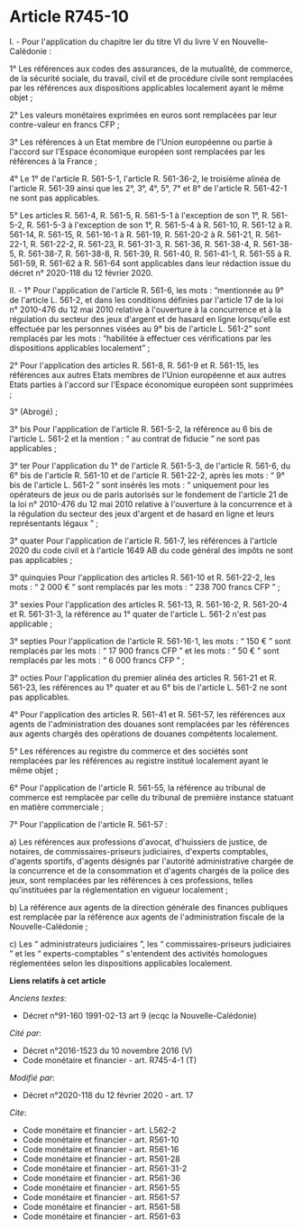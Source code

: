 # Article R745-10

I. - Pour l'application du chapitre Ier du titre VI du livre V en Nouvelle-Calédonie :

1° Les références aux codes des assurances, de la mutualité, de commerce, de la sécurité sociale, du travail, civil et de
procédure civile sont remplacées par les références aux dispositions applicables localement ayant le même objet ;

2° Les valeurs monétaires exprimées en euros sont remplacées par leur contre-valeur en francs CFP ;

3° Les références à un Etat membre de l'Union européenne ou partie à l'accord sur l'Espace économique européen sont
remplacées par les références à la France ;

4° Le 1° de l'article R. 561-5-1, l'article R. 561-36-2, le troisième alinéa de l'article R. 561-39 ainsi que les 2°, 3°, 4°,
5°, 7° et 8° de l'article R. 561-42-1 ne sont pas applicables.

5° Les articles R. 561-4, R. 561-5, R. 561-5-1 à l'exception de son 1°, R. 561-5-2, R. 561-5-3 à l'exception de son 1°, R.
561-5-4 à R. 561-10, R. 561-12 à R. 561-14, R. 561-15, R. 561-16-1 à R. 561-19, R. 561-20-2 à R. 561-21, R. 561-22-1, R.
561-22-2, R. 561-23, R. 561-31-3, R. 561-36, R. 561-38-4, R. 561-38-5, R. 561-38-7, R. 561-38-8, R. 561-39, R. 561-40, R.
561-41-1, R. 561-55 à R. 561-59, R. 561-62 à R. 561-64 sont applicables dans leur rédaction issue du décret n° 2020-118 du 12
février 2020.

II. - 1° Pour l'application de l'article R. 561-6, les mots : “mentionnée au 9° de l'article L. 561-2, et dans les conditions
définies par l'article 17 de la loi n° 2010-476 du 12 mai 2010 relative à l'ouverture à la concurrence et à la régulation du
secteur des jeux d'argent et de hasard en ligne lorsqu'elle est effectuée par les personnes visées au 9° bis de l'article L.
561-2” sont remplacés par les mots : “habilitée à effectuer ces vérifications par les dispositions applicables localement” ;

2° Pour l'application des articles R. 561-8, R. 561-9 et R. 561-15, les références aux autres Etats membres de l'Union
européenne et aux autres Etats parties à l'accord sur l'Espace économique européen sont supprimées ;

3° (Abrogé) ;

3° bis Pour l'application de l'article R. 561-5-2, la référence au 6 bis de l'article L. 561-2 et la mention : “ au contrat
de fiducie ” ne sont pas applicables ;

3° ter Pour l'application du 1° de l'article R. 561-5-3, de l'article R. 561-6, du 6° bis de l'article R. 561-10 et de
l'article R. 561-22-2, après les mots : “ 9° bis de l'article L. 561-2 ” sont insérés les mots : “ uniquement pour les
opérateurs de jeux ou de paris autorisés sur le fondement de l'article 21 de la loi n° 2010-476 du 12 mai 2010 relative à
l'ouverture à la concurrence et à la régulation du secteur des jeux d'argent et de hasard en ligne et leurs représentants
légaux ” ;

3° quater Pour l'application de l'article R. 561-7, les références à l'article 2020 du code civil et à l'article 1649 AB du
code général des impôts ne sont pas applicables ;

3° quinquies Pour l'application des articles R. 561-10 et R. 561-22-2, les mots : “ 2 000 € ” sont remplacés par les mots : “
238 700 francs CFP ” ;

3° sexies Pour l'application des articles R. 561-13, R. 561-16-2, R. 561-20-4 et R. 561-31-3, la référence au 1° quater de
l'article L. 561-2 n'est pas applicable ;

3° septies Pour l'application de l'article R. 561-16-1, les mots : “ 150 € ” sont remplacés par les mots : “ 17 900 francs
CFP ” et les mots : “ 50 € ” sont remplacés par les mots : “ 6 000 francs CFP ” ;

3° octies Pour l'application du premier alinéa des articles R. 561-21 et R. 561-23, les références au 1° quater et au 6° bis
de l'article L. 561-2 ne sont pas applicables.

4° Pour l'application des articles R. 561-41 et R. 561-57, les références aux agents de l'administration des douanes sont
remplacées par les références aux agents chargés des opérations de douanes compétents localement.

5° Les références au registre du commerce et des sociétés sont remplacées par les références au registre institué localement
ayant le même objet ;

6° Pour l'application de l'article R. 561-55, la référence au tribunal de commerce est remplacée par celle du tribunal de
première instance statuant en matière commerciale ;

7° Pour l'application de l'article R. 561-57 :

a) Les références aux professions d'avocat, d'huissiers de justice, de notaires, de commissaires-priseurs judiciaires,
d'experts comptables, d'agents sportifs, d'agents désignés par l'autorité administrative chargée de la concurrence et de la
consommation et d'agents chargés de la police des jeux, sont remplacées par les références à ces professions, telles
qu'instituées par la réglementation en vigueur localement ;

b) La référence aux agents de la direction générale des finances publiques est remplacée par la référence aux agents de
l'administration fiscale de la Nouvelle-Calédonie ;

c) Les “ administrateurs judiciaires ”, les “ commissaires-priseurs judiciaires ” et les “ experts-comptables ” s'entendent
des activités homologues réglementées selon les dispositions applicables localement.

**Liens relatifs à cet article**

_Anciens textes_:

  - Décret n°91-160 1991-02-13 art 9 (ecqc la Nouvelle-Calédonie)

_Cité par_:

  - Décret n°2016-1523 du 10 novembre 2016 (V)
  - Code monétaire et financier - art. R745-4-1 (T)

_Modifié par_:

  - Décret n°2020-118 du 12 février 2020 - art. 17

_Cite_:

  - Code monétaire et financier - art. L562-2
  - Code monétaire et financier - art. R561-10
  - Code monétaire et financier - art. R561-16
  - Code monétaire et financier - art. R561-28
  - Code monétaire et financier - art. R561-31-2
  - Code monétaire et financier - art. R561-36
  - Code monétaire et financier - art. R561-55
  - Code monétaire et financier - art. R561-57
  - Code monétaire et financier - art. R561-58
  - Code monétaire et financier - art. R561-63
